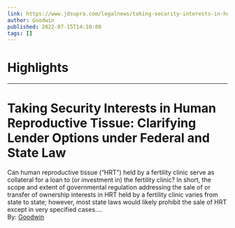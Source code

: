 ```yaml
---
link: https://www.jdsupra.com/legalnews/taking-security-interests-in-human-9338027/
author: Goodwin
published: 2022-07-15T14:10:00
tags: []
---
```

# Highlights


---
# Taking Security Interests in Human Reproductive Tissue: Clarifying Lender Options under Federal and State Law
Can human reproductive tissue (“HRT”) held by a fertility clinic serve as collateral for a loan to (or investment in) the fertility clinic? In short, the scope and extent of governmental regulation addressing the sale of or transfer of ownership interests in HRT held by a fertility clinic varies from state to state; however, most state laws would likely prohibit the sale of HRT except in very specified cases....  
By: [Goodwin](https://www.jdsupra.com/profile/Goodwin/)